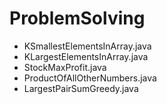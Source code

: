# ProblemSolving

* KSmallestElementsInArray.java
* KLargestElementsInArray.java
* StockMaxProfit.java
* ProductOfAllOtherNumbers.java
* LargestPairSumGreedy.java
